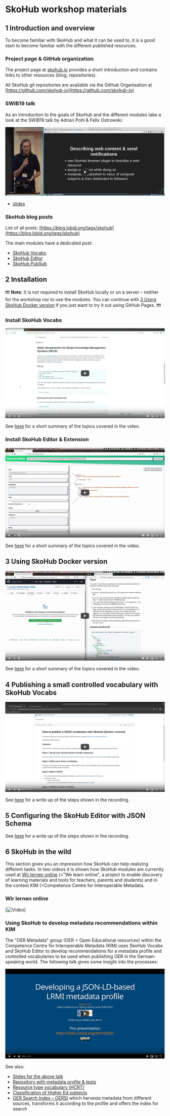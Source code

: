 # SkoHub workshop materials

## 1 Introduction and overview

To become familiar with SkoHub and what it can be used to, it is a good start to become familiar with the different published resources. 

### Project page & GitHub organization

The project page at [skohub.io](https://skohub.io) provides a short introduction and contains links to other resources (blog, repositories).

All SkoHub git repositories are available via the GitHub Organisation at [https://github.com/skohub-io](https://github.com/skohub-io)

### SWIB19 talk

As an introduction to the goals of SkoHub and the different modules take a look at the SWIB19 talk by Adrian Pohl & Felix Ostrowski:

[![Video](/img/swib19-recording.png)](https://www.youtube.com/watch?v=9cmkKPC3jlo)

- [slides](https://pad.gwdg.de/p/BJvl5sFiB)

### SkoHub blog posts 

List of all posts: [https://blog.lobid.org/tags/skohub](https://blog.lobid.org/tags/skohub)

The main modules have a dedicated post:

- [SkoHub Vocabs](https://blog.lobid.org/2019/09/27/presenting-skohub-vocabs.html)
- [SkoHub Editor](https://blog.lobid.org/2020/03/31/skohub-editor.html)
- [SkoHub PubSub](https://blog.lobid.org/2020/06/25/skohub-pubsub.html)

## 2 Installation

❗❗❗ **Note**: It is not required to install SkoHub locally or on a server – neither for the workshop nor to use the modules. You can continue with [3 Using SkoHub Docker version](https://github.com/skohub-io/swib20-workshop/tree/main/resources#3-using-skohub-docker-version) if you just want to try it out using GitHub Pages. ❗❗❗

### Install SkoHub Vocabs

[![Video](/img/skohub-vocabs-local-setup.png)](https://www.youtube.com/watch?v=d3RRWt16F8w&list=PLrmEmCIn1rMbucrjKdXBpMSmsca4WfXiv&index=1)

See [here](/resources/install-and-overview-skohub-vocabs.md) for a short summary of the topics covered in the video.

### Install SkoHub Editor & Extension

[![Video](/img/skohub-editor-extension.png)](https://www.youtube.com/watch?v=Fn_4HiQdzx4&list=PLrmEmCIn1rMbucrjKdXBpMSmsca4WfXiv&index=2)

See [here](/resources/install-and-overview-skohub-editor.md) for a short summary of the topics covered in the video.

## 3 Using SkoHub Docker version

[![Video](/img/skohub-docker-vocabs.png)](https://www.youtube.com/watch?v=NOg6g94NxMk&list=PLrmEmCIn1rMbucrjKdXBpMSmsca4WfXiv&index=3)

See [here](/resources/skohub-docker-vocabs.md) for a short summary of the topics covered in the video.

## 4 Publishing a small controlled vocabulary with SkoHub Vocabs

[![Video](/img/publish-vocab.png)](https://www.youtube.com/watch?v=b3uwi4A5NhM&list=PLrmEmCIn1rMbucrjKdXBpMSmsca4WfXiv&index=4)

See [here](/resources/publish-vocab.md) for a write up of the steps shown in the recording.

## 5 Configuring the SkoHub Editor with JSON Schema

See [here](/resources/configure-editor.md) for a write up of the steps shown in the recording.

## 6 SkoHub in the wild

This section gives you an impression how SkoHub can help realizing different tasks. In two videos it is shown how SkoHub modules are currently used at [Wir lernen online](https://wirlernenonline.de/) (="We learn online", a project to enable discovery of learning materials and tools for teachers, parents and students) and in the context KIM (=Competence Centre for Interoperable Metadata.

### Wir lernen online

[![Video](https://www.youtube.com/watch?v=rAype56JzIw&list=PLrmEmCIn1rMbucrjKdXBpMSmsca4WfXiv&index=5)]

### Using SkoHub to develop metadata recommendations within KIM

The "OER Metadata" group (OER = Open Educational resources) within the Competence Centre for Interoperable Metadata (KIM) uses SkoHub Vocabs and SkoHub Editor to develop recommendations for a metadata profile and controlled vocabularies to be used when publishing OER in the German-speaking world. The following talk gives some insight into the processes:

[![Video](/img/kim-lrmi-at-dcmi.png)](https://www.youtube.com/watch?v=9UZVHNZ_zLA&list=PLrmEmCIn1rMbucrjKdXBpMSmsca4WfXiv&index=6)

See also:
- [Slides for the above talk](https://slides.lobid.org/dcmi2020)
- [Repository with metadata profile & tests](https://github.com/dini-ag-kim/lrmi-profile)
- [Resource type vocabulary (HCRT)](https://w3id.org/kim/hcrt/scheme)
- [Classification of Higher Ed subjects](https://w3id.org/kim/hochschulfaechersystematik/scheme)
- [OER Search Index – OERSI](https://oersi.de/) which harvests metadata from different sources, transforms it according to the profile and offers the index for search
